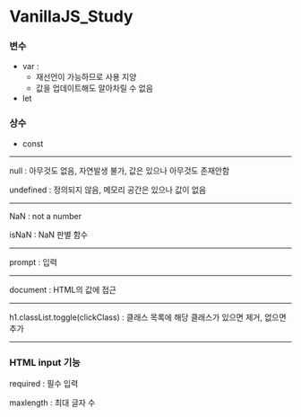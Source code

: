 # VanillaJS_Study

### 변수
+ var : 
  + 재선언이 가능하므로 사용 지양
  + 값을 업데이트해도 알아차릴 수 없음
+ let

### 상수
+ const 
___

null : 아무것도 없음, 자연발생 불가, 값은 있으나 아무것도 존재안함

undefined : 정의되지 않음, 메모리 공간은 있으나 값이 없음
___

NaN : not a number

isNaN : NaN 판별 함수
___

prompt : 입력
___

document : HTML의 값에 접근
___

h1.classList.toggle(clickClass) : 클래스 목록에 해당 클래스가 있으면 제거, 없으면 추가
___

### HTML input 기능
required : 필수 입력

maxlength : 최대 글자 수